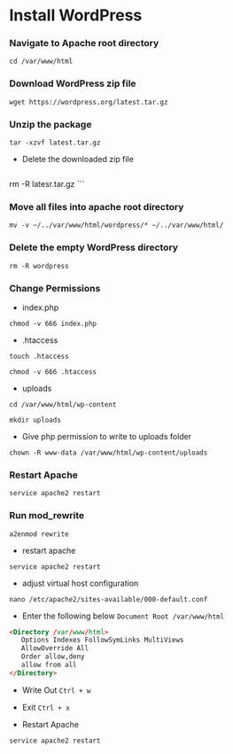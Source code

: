 # Install WordPress

### Navigate to Apache root directory

```shell
cd /var/www/html
```

### Download WordPress zip file

```shell
wget https://wordpress.org/latest.tar.gz
```

### Unzip the package

```shell
tar -xzvf latest.tar.gz
```

- Delete the downloaded zip file

    ```shell
rm -R latesr.tar.gz
    ```

### Move all files into apache root directory

```shell
mv -v ~/../var/www/html/wordpress/* ~/../var/www/html/
```

### Delete the empty WordPress directory

```shell
rm -R wordpress
```

### Change Permissions

- index.php

```shell
chmod -v 666 index.php
```

- .htaccess

```shell
touch .htaccess
```

```shell
chmod -v 666 .htaccess
```

- uploads

```shell
cd /var/www/html/wp-content
```

```
mkdir uploads
```

- Give php permission to write to uploads folder

```shell
chown -R www-data /var/www/html/wp-content/uploads
```

### Restart Apache

```shell
service apache2 restart
```

### Run mod_rewrite

```shell
a2enmod rewrite
```

- restart apache

```shell
service apache2 restart
```

- adjust virtual host configuration

```shell
nano /etc/apache2/sites-available/000-default.conf
```

- Enter the following below `Document Root /var/www/html`

```html
<Directory /var/www/html>
   Options Indexes FollowSymLinks MultiViews
   AllowOverride All
   Order allow,deny
   allow from all
</Directory>
```

- Write Out `Ctrl + w`

- Exit `Ctrl + x`

- Restart Apache

```shell
service apache2 restart
```